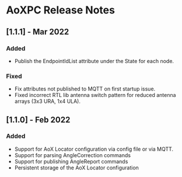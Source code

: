# AoXPC Release Notes

## [1.1.1] - Mar 2022

### Added

* Publish the EndpointIdList attribute under the State for each node.

### Fixed

* Fix attributes not published to MQTT on first startup issue.
* Fixed incorrect RTL lib antenna switch pattern for reduced antenna arrays (3x3 URA, 1x4 ULA).

## [1.1.0] - Feb 2022

### Added

* Support for AoX Locator configuration via config file or via MQTT.
* Support for parsing AngleCorrection commands
* Support for publishing AngleReport commands
* Persistent storage of the AoX Locator configuration
